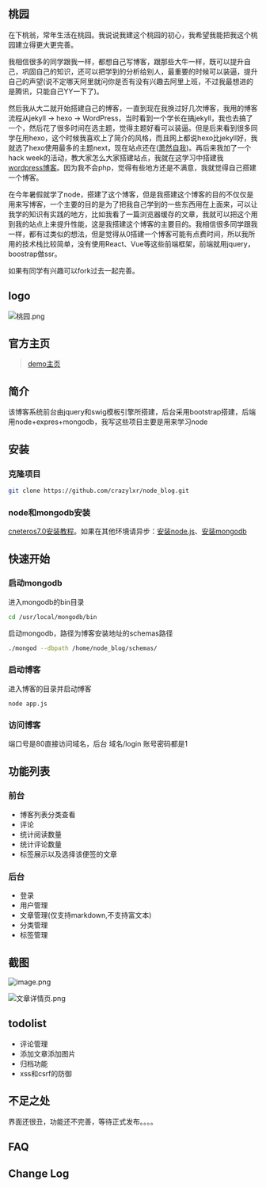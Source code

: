 ## 桃园
在下桃翁，常年生活在桃园。我说说我建这个桃园的初心，我希望我能把我这个桃园建立得更大更完善。

我相信很多的同学跟我一样，都想自己写博客，跟那些大牛一样，既可以提升自己，巩固自己的知识，还可以把学到的分析给别人，最重要的时候可以装逼，提升自己的声望(说不定哪天阿里就问你是否有没有兴趣去阿里上班，不过我最想进的是腾讯，只能自己YY一下了)。

然后我从大二就开始搭建自己的博客，一直到现在我换过好几次博客，我用的博客流程从jekyll  -> hexo -> WordPress，当时看到一个学长在搞jekyll，我也去搞了一个，然后花了很多时间在选主题，觉得主题好看可以装逼。但是后来看到很多同学在用hexo，这个时候我喜欢上了简介的风格，而且网上都说hexo比jekyll好，我就选了hexo使用最多的主题next，现在站点还在([萧然自我](https://crazylxr.github.io/))。再后来我加了一个hack week的活动，教大家怎么大家搭建站点，我就在这学习中搭建我[wordpress博客](http://crazylxr.cn/)。因为我不会php，觉得有些地方还是不满意，我就觉得自己搭建一个博客。

在今年暑假就学了node，搭建了这个博客，但是我搭建这个博客的目的不仅仅是用来写博客，一个主要的目的是为了把我自己学到的一些东西用在上面来，可以让我学的知识有实践的地方，比如我看了一篇浏览器缓存的文章，我就可以把这个用到我的站点上来提升性能，这是我搭建这个博客的主要目的。我相信很多同学跟我一样，都有过类似的想法，但是觉得从0搭建一个博客可能有点费时间，所以我所用的技术栈比较简单，没有使用React、Vue等这些前端框架，前端就用jquery，boostrap做ssr。

如果有同学有兴趣可以fork过去一起完善。
## logo


![桃园.png](http://upload-images.jianshu.io/upload_images/2974893-d85235c0228cd640.png?imageMogr2/auto-orient/strip%7CimageView2/2/w/1240)

## 官方主页
> [demo主页](http://www.lxrsuper.com)
## 简介 
该博客系统前台由jquery和swig模板引擎所搭建，后台采用bootstrap搭建，后端用node+expres+mongodb，我写这些项目主要是用来学习node
## 安装
### 克隆项目
```bash
git clone https://github.com/crazylxr/node_blog.git
```
### node和mongodb安装
[cneteros7.0安装教程](http://crazylxr.cn/cenos%E4%B8%8B%E5%AE%89%E8%A3%85node-js%E5%92%8Cmongodb/)。如果在其他环境请异步：[安装node.js](http://www.runoob.com/nodejs/nodejs-install-setup.html)、[安装mongodb](http://www.runoob.com/mongodb/mongodb-linux-install.html)
## 快速开始
### 启动mongodb
进入mongodb的bin目录
```bash
cd /usr/local/mongodb/bin   
```
启动mongodb，路径为博客安装地址的schemas路径
```bash
./mongod --dbpath /home/node_blog/schemas/ 
```
### 启动博客
进入博客的目录并启动博客
```
node app.js
```
### 访问博客
端口号是80直接访问域名，后台   域名/login
账号密码都是1
## 功能列表
### 前台
* 博客列表分类查看
* 评论
* 统计阅读数量
* 统计评论数量
* 标签展示以及选择该便签的文章
### 后台
* 登录
* 用户管理
* 文章管理(仅支持markdown,不支持富文本)
* 分类管理
* 标签管理
## 截图

![image.png](http://upload-images.jianshu.io/upload_images/2974893-4aec2238f8d66292.png?imageMogr2/auto-orient/strip%7CimageView2/2/w/1240)

![文章详情页.png](http://upload-images.jianshu.io/upload_images/2974893-6fc8df794271d72a.png?imageMogr2/auto-orient/strip%7CimageView2/2/w/1240)

## todolist
* 评论管理
* 添加文章添加图片
* 归档功能
* xss和csrf的防御
## 不足之处
界面还很丑，功能还不完善，等待正式发布。。。。
## FAQ
## Change Log